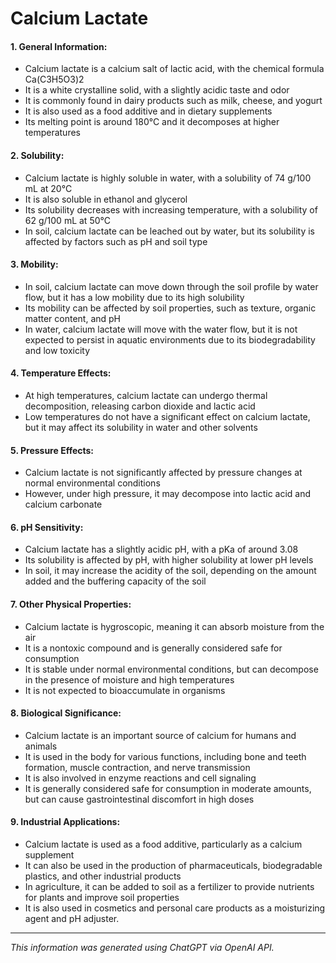 # Calcium Lactate
#### 1. General Information:
*  Calcium lactate is a calcium salt of lactic acid, with the chemical formula Ca(C3H5O3)2
*  It is a white crystalline solid, with a slightly acidic taste and odor
*  It is commonly found in dairy products such as milk, cheese, and yogurt
*  It is also used as a food additive and in dietary supplements
*  Its melting point is around 180°C and it decomposes at higher temperatures
#### 2. Solubility:
*  Calcium lactate is highly soluble in water, with a solubility of 74 g/100 mL at 20°C
*  It is also soluble in ethanol and glycerol
*  Its solubility decreases with increasing temperature, with a solubility of 62 g/100 mL at 50°C
*  In soil, calcium lactate can be leached out by water, but its solubility is affected by factors such as pH and soil type
#### 3. Mobility:
*  In soil, calcium lactate can move down through the soil profile by water flow, but it has a low mobility due to its high solubility
*  Its mobility can be affected by soil properties, such as texture, organic matter content, and pH
*  In water, calcium lactate will move with the water flow, but it is not expected to persist in aquatic environments due to its biodegradability and low toxicity
#### 4. Temperature Effects:
*  At high temperatures, calcium lactate can undergo thermal decomposition, releasing carbon dioxide and lactic acid
*  Low temperatures do not have a significant effect on calcium lactate, but it may affect its solubility in water and other solvents
#### 5. Pressure Effects:
*  Calcium lactate is not significantly affected by pressure changes at normal environmental conditions
*  However, under high pressure, it may decompose into lactic acid and calcium carbonate
#### 6. pH Sensitivity:
*  Calcium lactate has a slightly acidic pH, with a pKa of around 3.08
*  Its solubility is affected by pH, with higher solubility at lower pH levels
*  In soil, it may increase the acidity of the soil, depending on the amount added and the buffering capacity of the soil
#### 7. Other Physical Properties:
*  Calcium lactate is hygroscopic, meaning it can absorb moisture from the air
*  It is a nontoxic compound and is generally considered safe for consumption
*  It is stable under normal environmental conditions, but can decompose in the presence of moisture and high temperatures
*  It is not expected to bioaccumulate in organisms
#### 8. Biological Significance:
*  Calcium lactate is an important source of calcium for humans and animals
*  It is used in the body for various functions, including bone and teeth formation, muscle contraction, and nerve transmission
*  It is also involved in enzyme reactions and cell signaling
*  It is generally considered safe for consumption in moderate amounts, but can cause gastrointestinal discomfort in high doses
#### 9. Industrial Applications:
*  Calcium lactate is used as a food additive, particularly as a calcium supplement
*  It can also be used in the production of pharmaceuticals, biodegradable plastics, and other industrial products
*  In agriculture, it can be added to soil as a fertilizer to provide nutrients for plants and improve soil properties
*  It is also used in cosmetics and personal care products as a moisturizing agent and pH adjuster.
______________________________________________________________
*This information was generated using ChatGPT via OpenAI API.*